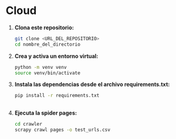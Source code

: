 # Cloud
1. **Clona este repositorio:**

   ```bash
   git clone <URL_DEL_REPOSITORIO>
   cd nombre_del_directorio

2. **Crea y activa un entorno virtual:**
   ```bash
   python -m venv venv
   source venv/bin/activate
   
4. **Instala las dependencias desde el archivo requirements.txt:**
   ```bash
   pip install -r requirements.txt
  
3. **Ejecuta la spider pages:**
   ```bash
   cd crawler
   scrapy crawl pages -o test_urls.csv
